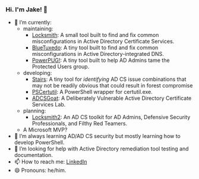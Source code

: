 ### Hi. I'm Jake! 👋

- 🔭 I’m currently:
  - maintaining:
    - [Locksmith](https://github.com/jakehildreth/Locksmith): A small tool built to find and fix common misconfigurations in Active Directory Certificate Services.
    - [BlueTuxedo](https://github.com/jakehildreth/BlueTuxedo): A tiny tool built to find and fix common misconfigurations in Active Directory-integrated DNS.
    - [PowerPUG!](https://github.com/jakehildreth/PowerPUG): A tiny tool built to help AD Admins tame the Protected Users group.
  - developing:
    - [Stairs](https://github.com/jakehildreth/Stairs): A tiny tool for *identifying* AD CS issue combinations that may not be readily obvious that could result in forest compromise
    - [PSCertutil](https://github.com/jakehildreth/PSCertutil): A PowerShell wrapper for certutil.exe.
    - [ADCSGoat](https://github.com/jakehildreth/ADCSGoat): A Deliberately Vulnerable Active Directory Certificate Services Lab.
  - planning:
    - [Locksmith2](https://github.com/jakehildreth/Locksmith2): An AD CS toolkit for AD Admins, Defensive Security Professionals, and Filthy Red Teamers.
  - A Microsoft MVP?
- 🌱 I’m always learning AD/AD CS security but mostly learning how to develop PowerShell.
- 🤔 I’m looking for help with Active Directory remediation tool testing and documentation.
- 📫 How to reach me: [LinkedIn](https://linked.in/jakehildreth)
- 😄 Pronouns: he/him.
